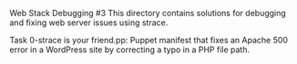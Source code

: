 Web Stack Debugging #3
This directory contains solutions for debugging and fixing web server issues using strace.

Task
0-strace is your friend.pp: Puppet manifest that fixes an Apache 500 error in a WordPress site by correcting a typo in a PHP file path.
